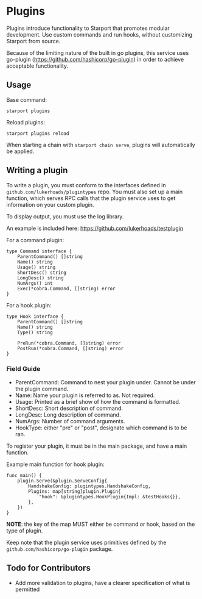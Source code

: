 # Plugins

Plugins introduce functionality to Starport that promotes modular development. Use custom commands and run hooks, without customizing Starport from source.

Because of the limiting nature of the built in go plugins, this service uses go-plugin (https://github.com/hashicorp/go-plugin) in order to achieve acceptable functionality.

## Usage

Base command:
```
starport plugins
```

Reload plugins:
```
starport plugins reload
```

When starting a chain with `starport chain serve`, plugins will automatically be applied.

## Writing a plugin

To write a plugin, you must conform to the interfaces defined in `github.com/lukerhoads/plugintypes` repo. You must also set up a main function, which serves RPC calls that the plugin service uses to get information on your custom plugin. 

To display output, you must use the log library.

An example is included here: https://github.com/lukerhoads/testplugin

For a command plugin:
```golang
type Command interface {
	ParentCommand() []string
	Name() string
	Usage() string
	ShortDesc() string
	LongDesc() string
	NumArgs() int
	Exec(*cobra.Command, []string) error
}
```

For a hook plugin:
```golang
type Hook interface {
	ParentCommand() []string
	Name() string
	Type() string

	PreRun(*cobra.Command, []string) error
	PostRun(*cobra.Command, []string) error
}
```

### Field Guide
- ParentCommand: Command to nest your plugin under. Cannot be under the plugin command.
- Name: Name your plugin is referred to as. Not required.
- Usage: Printed as a brief show of how the command is formatted.
- ShortDesc: Short description of command.
- LongDesc: Long description of command.
- NumArgs: Number of command arguments.
- HookType: either "pre" or "post", designate which command is to be ran.

To register your plugin, it must be in the main package, and have a main function.

Example main function for hook plugin:
```golang
func main() {
	plugin.Serve(&plugin.ServeConfig{
		HandshakeConfig: plugintypes.HandshakeConfig,
		Plugins: map[string]plugin.Plugin{
			"hook": &plugintypes.HookPlugin{Impl: &testHooks{}},
		},
	})
}
```

**NOTE**: the key of the map MUST either be command or hook, based on the type of plugin.

Keep note that the plugin service uses primitives defined by the `github.com/hashicorp/go-plugin` package.

## Todo for Contributors
- Add more validation to plugins, have a clearer specification of what is permitted